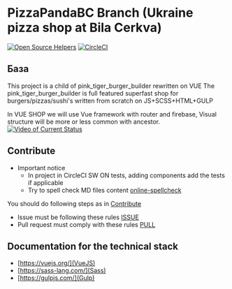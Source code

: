 # PizzaPandaBC Branch (Ukraine pizza shop at Bila Cerkva)

[![Open Source Helpers](https://www.codetriage.com/igavelyuk/vue-shop/badges/users.svg)](https://www.codetriage.com/igavelyuk/vue-shop/)  [![CircleCI](https://circleci.com/gh/igavelyuk/vue-shop/tree/master.svg?style=svg)](https://circleci.com/gh/igavelyuk/vue-shop/tree/master)

## База

This project is a child of pink_tiger_burger_builder rewritten on VUE
The pink_tiger_burger_builder is full featured superfast shop for burgers/pizzas/sushi's written from scratch on JS+SCSS+HTML+GULP

In VUE SHOP we will use Vue framework with router and firebase, Visual structure will be more or less common with ancestor.
[![Video of Current Status](https://img.youtube.com/vi/GpB7B7w2008/0.jpg)](https://youtu.be/GpB7B7w2008)

## Contribute

- Important notice
  - In project in CircleCI SW ON tests, adding components add the tests if applicable
  - Try to spell check MD files content [online-spellcheck](https://www.online-spellcheck.com/)

You should do following steps as in [Contribute](https://github.com/igavelyuk/vue-shop/blob/master/CONTRIB.md)

* Issue must be following these rules [ISSUE](https://github.com/igavelyuk/vue-shop/blob/master/ISSUE.md)
* Pull request must comply with these rules [PULL](https://github.com/igavelyuk/vue-shop/blob/master/PULL_REQUEST.md)

## Documentation for the technical stack

* [https://vuejs.org/](VueJS)
* [https://sass-lang.com/](Sass)
* [https://gulpjs.com/](Gulp)
